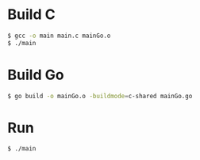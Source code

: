 # Build C

```bash
$ gcc -o main main.c mainGo.o
$ ./main
```

# Build Go

```bash
$ go build -o mainGo.o -buildmode=c-shared mainGo.go
```

# Run

```bash
$ ./main
```
